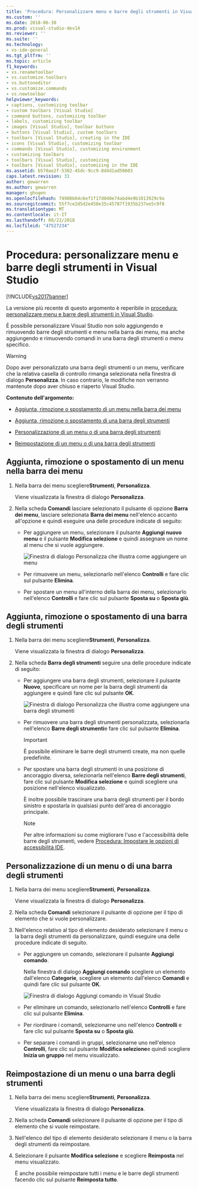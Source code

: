 ```yaml
---
title: 'Procedura: Personalizzare menu e barre degli strumenti in Visual Studio | Microsoft Docs'
ms.custom: ''
ms.date: 2018-06-30
ms.prod: visual-studio-dev14
ms.reviewer: ''
ms.suite: ''
ms.technology:
- vs-ide-general
ms.tgt_pltfrm: ''
ms.topic: article
f1_keywords:
- vs.renametoolbar
- vs.customize.toolbars
- vs.buttoneditor
- vs.customize.commands
- vs.newtoolbar
helpviewer_keywords:
- captions, customizing toolbar
- custom toolbars [Visual Studio]
- command buttons, customizing toolbar
- labels, customizing toolbar
- images [Visual Studio], toolbar buttons
- buttons [Visual Studio], custom toolbars
- toolbars [Visual Studio], creating in the IDE
- icons [Visual Studio], customizing toolbar
- commands [Visual Studio], customizing environment
- customizing toolbars
- toolbars [Visual Studio], customizing
- toolbars [Visual Studio], customizing in the IDE
ms.assetid: b570ae2f-5302-45dc-9cc9-8d4d1ad50603
caps.latest.revision: 31
author: gewarren
ms.author: gewarren
manager: ghogen
ms.openlocfilehash: 74908b64c6ef1f17d040e74abd4e9b1013929c9a
ms.sourcegitcommit: 55f7ce2d5d2e458e35c45787f1935b237ee5c9f8
ms.translationtype: MT
ms.contentlocale: it-IT
ms.lasthandoff: 08/22/2018
ms.locfileid: "47527234"
---
```

# <a name="how-to-customize-menus-and-toolbars-in-visual-studio"></a>Procedura: personalizzare menu e barre degli strumenti in Visual Studio
[!INCLUDE[vs2017banner](../includes/vs2017banner.md)]

La versione più recente di questo argomento è reperibile in [procedura: personalizzare menu e barre degli strumenti in Visual Studio](https://docs.microsoft.com/visualstudio/ide/how-to-customize-menus-and-toolbars-in-visual-studio).  
  
È possibile personalizzare Visual Studio non solo aggiungendo e rimuovendo barre degli strumenti e menu nella barra dei menu, ma anche aggiungendo e rimuovendo comandi in una barra degli strumenti o menu specifico.  
  
> [!WARNING]
>  Dopo aver personalizzato una barra degli strumenti o un menu, verificare che la relativa casella di controllo rimanga selezionata nella finestra di dialogo **Personalizza**. In caso contrario, le modifiche non verranno mantenute dopo aver chiuso e riaperto Visual Studio.  
  
 **Contenuto dell'argomento:**  
  
-   [Aggiunta, rimozione o spostamento di un menu nella barra dei menu](../ide/how-to-customize-menus-and-toolbars-in-visual-studio.md#bkmk_addmenu)  
  
-   [Aggiunta, rimozione o spostamento di una barra degli strumenti](../ide/how-to-customize-menus-and-toolbars-in-visual-studio.md#bkmk_addtoolbar)  
  
-   [Personalizzazione di un menu o di una barra degli strumenti](../ide/how-to-customize-menus-and-toolbars-in-visual-studio.md#bkmk_customize)  
  
-   [Reimpostazione di un menu o di una barra degli strumenti](../ide/how-to-customize-menus-and-toolbars-in-visual-studio.md#bkmk_reset)  
  
##  <a name="bkmk_addmenu"></a>Aggiunta, rimozione o spostamento di un menu nella barra dei menu  
  
1.  Nella barra dei menu scegliere**Strumenti**, **Personalizza**.  
  
     Viene visualizzata la finestra di dialogo **Personalizza**.  
  
2.  Nella scheda **Comandi** lasciare selezionato il pulsante di opzione **Barra dei menu**, lasciare selezionata **Barra dei menu** nell'elenco accanto all'opzione e quindi eseguire una delle procedure indicate di seguito:  
  
    -   Per aggiungere un menu, selezionare il pulsante **Aggiungi nuovo menu** e il pulsante **Modifica selezione** e quindi assegnare un nome al menu che si vuole aggiungere.  
  
         ![Finestra di dialogo Personalizza che illustra come aggiungere un menu](../ide/media/addmenu.png "AddMenu")  
  
    -   Per rimuovere un menu, selezionarlo nell'elenco **Controlli** e fare clic sul pulsante **Elimina**.  
  
    -   Per spostare un menu all'interno della barra dei menu, selezionarlo nell'elenco **Controlli** e fare clic sul pulsante **Sposta su** o **Sposta giù**.  
  
##  <a name="bkmk_addtoolbar"></a>Aggiunta, rimozione o spostamento di una barra degli strumenti  
  
1.  Nella barra dei menu scegliere**Strumenti**, **Personalizza**.  
  
     Viene visualizzata la finestra di dialogo **Personalizza**.  
  
2.  Nella scheda **Barra degli strumenti** seguire una delle procedure indicate di seguito:  
  
    -   Per aggiungere una barra degli strumenti, selezionare il pulsante **Nuovo**, specificare un nome per la barra degli strumenti da aggiungere e quindi fare clic sul pulsante **OK**.  
  
         ![Finestra di dialogo Personalizza che illustra come aggiungere una barra degli strumenti](../ide/media/addtoolbar.png "AddToolbar")  
  
    -   Per rimuovere una barra degli strumenti personalizzata, selezionarla nell'elenco **Barre degli strumenti**e fare clic sul pulsante **Elimina**.  
  
        > [!IMPORTANT]
        >  È possibile eliminare le barre degli strumenti create, ma non quelle predefinite.  
  
    -   Per spostare una barra degli strumenti in una posizione di ancoraggio diversa, selezionarla nell'elenco **Barre degli strumenti**, fare clic sul pulsante **Modifica selezione** e quindi scegliere una posizione nell'elenco visualizzato.  
  
         È inoltre possibile trascinare una barra degli strumenti per il bordo sinistro e spostarla in qualsiasi punto dell'area di ancoraggio principale.  
  
        > [!NOTE]
        >  Per altre informazioni su come migliorare l'uso e l'accessibilità delle barre degli strumenti, vedere [Procedura: Impostare le opzioni di accessibilità IDE](../ide/reference/how-to-set-ide-accessibility-options.md).  
  
##  <a name="bkmk_customize"></a> Personalizzazione di un menu o di una barra degli strumenti  
  
1.  Nella barra dei menu scegliere**Strumenti**, **Personalizza**.  
  
     Viene visualizzata la finestra di dialogo **Personalizza**.  
  
2.  Nella scheda **Comandi** selezionare il pulsante di opzione per il tipo di elemento che si vuole personalizzare.  
  
3.  Nell'elenco relativo al tipo di elemento desiderato selezionare il menu o la barra degli strumenti da personalizzare, quindi eseguire una delle procedure indicate di seguito.  
  
    -   Per aggiungere un comando, selezionare il pulsante **Aggiungi comando**.  
  
         Nella finestra di dialogo **Aggiungi comando** scegliere un elemento dall'elenco **Categorie**, scegliere un elemento dall'elenco **Comandi** e quindi fare clic sul pulsante **OK**.  
  
         ![Finestra di dialogo Aggiungi comando in Visual Studio](../ide/media/addcommand.png "AddCommand")  
  
    -   Per eliminare un comando, selezionarlo nell'elenco **Controlli** e fare clic sul pulsante **Elimina**.  
  
    -   Per riordinare i comandi, selezionarne uno nell'elenco **Controlli** e fare clic sul pulsante **Sposta su** o **Sposta giù**.  
  
    -   Per separare i comandi in gruppi, selezionarne uno nell'elenco **Controlli**, fare clic sul pulsante **Modifica selezione**e quindi scegliere **Inizia un gruppo** nel menu visualizzato.  
  
##  <a name="bkmk_reset"></a> Reimpostazione di un menu o una barra degli strumenti  
  
1.  Nella barra dei menu scegliere**Strumenti**, **Personalizza**.  
  
     Viene visualizzata la finestra di dialogo **Personalizza**.  
  
2.  Nella scheda **Comandi** selezionare il pulsante di opzione per il tipo di elemento che si vuole reimpostare.  
  
3.  Nell'elenco del tipo di elemento desiderato selezionare il menu o la barra degli strumenti da reimpostare.  
  
4.  Selezionare il pulsante **Modifica selezione** e scegliere **Reimposta** nel menu visualizzato.  
  
     È anche possibile reimpostare tutti i menu e le barre degli strumenti facendo clic sul pulsante **Reimposta tutto**.



